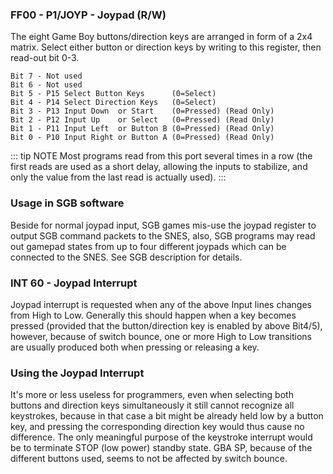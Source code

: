 ### FF00 - P1/JOYP - Joypad (R/W)

The eight Game Boy buttons/direction keys are arranged in form of a 2x4
matrix. Select either button or direction keys by writing to this
register, then read-out bit 0-3.

```
Bit 7 - Not used
Bit 6 - Not used
Bit 5 - P15 Select Button Keys      (0=Select)
Bit 4 - P14 Select Direction Keys   (0=Select)
Bit 3 - P13 Input Down  or Start    (0=Pressed) (Read Only)
Bit 2 - P12 Input Up    or Select   (0=Pressed) (Read Only)
Bit 1 - P11 Input Left  or Button B (0=Pressed) (Read Only)
Bit 0 - P10 Input Right or Button A (0=Pressed) (Read Only)
```

::: tip NOTE
Most programs read from this port several times in a row
(the first reads are used as a short delay, allowing the inputs to stabilize,
and only the value from the last read is actually used).
:::

### Usage in SGB software

Beside for normal joypad input, SGB games mis-use the joypad register to
output SGB command packets to the SNES, also, SGB programs may read out
gamepad states from up to four different joypads which can be connected
to the SNES. See SGB description for details.

### INT 60 - Joypad Interrupt

Joypad interrupt is requested when any of the above Input lines changes
from High to Low. Generally this should happen when a key becomes
pressed (provided that the button/direction key is enabled by above
Bit4/5), however, because of switch bounce, one or more High to Low
transitions are usually produced both when pressing or releasing a key.

### Using the Joypad Interrupt

It's more or less useless for programmers, even when selecting both
buttons and direction keys simultaneously it still cannot recognize all
keystrokes, because in that case a bit might be already held low by a
button key, and pressing the corresponding direction key would thus
cause no difference. The only meaningful purpose of the keystroke
interrupt would be to terminate STOP (low power) standby state. GBA SP,
because of the different buttons used, seems to not be affected by
switch bounce.


